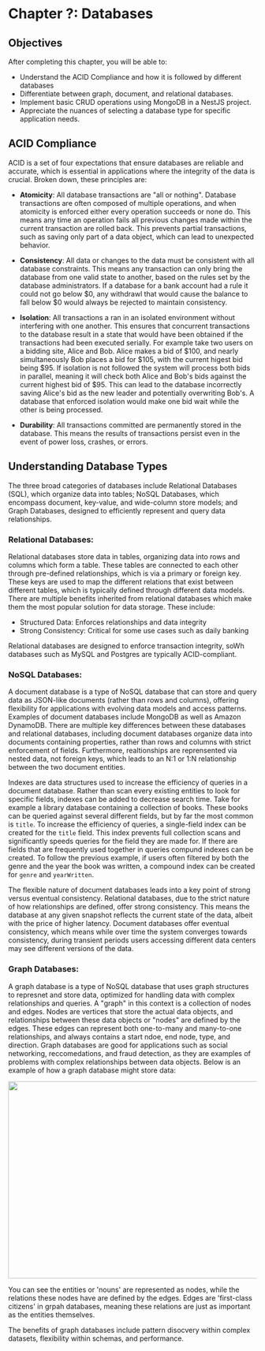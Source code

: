 # Chapter ?: Databases

## Objectives

After completing this chapter, you will be able to:

- Understand the ACID Compliance and how it is followed by different databases
- Differentiate between graph, document, and relational databases.
- Implement basic CRUD operations using MongoDB in a NestJS project.
- Appreciate the nuances of selecting a database type for specific application needs.

## ACID Compliance

ACID is a set of four expectations that ensure databases are reliable and accurate, which is essential in applications where the integrity of the data is crucial.  Broken down, these principles are:
- **Atomicity**: All database transactions are "all or nothing".  Database transactions are often composed of multiple operations, and when atomicity is enforced either every operation succeeds or none do.  This means any time an operation fails all previous changes made within the current transaction are rolled back.  This prevents partial transactions, such as saving only part of a data object, which can lead to unexpected behavior.

- **Consistency**: All data or changes to the data must be consistent with all database constraints.  This means any transaction can only bring the database from one valid state to another, based on the rules set by the database administrators.  If a database for a bank account had a rule it could not go below $0, any withdrawl that would cause the balance to fall below $0 would always be rejected to maintain consistency.

- **Isolation**: All transactions a ran in an isolated environment without interfering with one another.  This ensures that concurrent transactions to the database result in a state that would have been obtained if the transactions had been executed serially.  For example take two users on a bidding site, Alice and Bob.  Alice makes a bid of $100, and nearly simultaneously Bob places a bid for $105, with the current higest bid being $95.  If isolation is not followed the system will process both bids in parallel, meaning it will check both Alice and Bob's bids against the current highest bid of $95.  This can lead to the database incorrectly saving Alice's bid as the new leader and potentially overwriting Bob's.  A database that enforced isolation would make one bid wait while the other is being processed.

- **Durability**: All transactions committed are permanently stored in the database.  This means the results of transactions persist even in the event of power loss, crashes, or errors.

## Understanding Database Types

The three broad categories of databases include Relational Databases (SQL), which organize data into tables; NoSQL Databases, which encompass document, key-value, and wide-column store models; and Graph Databases, designed to efficiently represent and query data relationships.

### Relational Databases: 
Relational databases store data in tables, organizing data into rows and columns which form a table.  These tables are connected to each other through pre-defined relationships, which is via a primary or foreign key.  These keys are used to map the different relations that exist between different tables, which is typically defined through different data models.  There are multiple benefits inherited from relational databases which make them the most popular solution for data storage.  These include:

- Structured Data: Enforces relationships and data integrity
- Strong Consistency: Critical for some use cases such as daily banking

Relational databases are designed to enforce transaction integrity, soWh databases such as MySQL and Postgres are typically ACID-compliant.

### NoSQL Databases: 
A document database is a type of NoSQL database that can store and query data as JSON-like documents (rather than rows and columns), offering flexibility for applications with evolving data models and access patterns.  Examples of document databases include MongoDB as well as Amazon DynamoDB.  There are multiple key differences between these databases and relational databases, including document databases organize data into documents containing properties, rather than rows and columns with strict enforcement of fields.  Furthermore, realtionships are reprensented via nested data, not foreign keys, which leads to an N:1 or 1:N relationship between the two document entities.

Indexes are data structures used to increase the efficiency of queries in a document database.  Rather than scan every existing entities to look for specific fields, indexes can be added to decrease search time.  Take for example a library database containing a collection of books.  These books can be queried against several different fields, but by far the most common is `title`.  To increase the efficiency of queries, a single-field index can be created for the `title` field.  This index prevents full collection scans and significantly speeds queries for the field they are made for.  If there are fields that are frequently used together in queries compund indexes can be created.  To follow the previous example, if users often filtered by both the genre and the year the book was written, a compound index can be created for `genre` and `yearWritten`.

The flexible nature of document databases leads into a key point of strong versus eventual consistency.  Relational databases, due to the strict nature of how relationships are defined, offer strong consistency.  This means the database at any given snapshot reflects the current state of the data, albeit with the price of higher latency.  Document databases offer eventual consistency, which means while over time the system converges towards consistency, during transient periods users accessing different data centers may see different versions of the data.

### Graph Databases: 
A graph database is a type of NoSQL database that uses graph structures to represnet and store data, optimized for handling data with complex relationships and queries.  A "graph" in this context is a collection of nodes and edges.  Nodes are vertices that store the actual data objects, and relationships between these data objects or "nodes" are defined by the edges.  These edges can represent both one-to-many and many-to-one relationships, and always contains a start ndoe, end node, type, and direction.  Graph databases are good for applications such as social networking, reccomedations, and fraud detection, as they are examples of problems with complex relationships between data objects.  Below is an example of how a graph database might store data:

<img src="https://miro.medium.com/v2/resize:fit:1400/1*aIPT_zo4zQnsQbRP3s8Tpg.png" width="700" height="400" />

You can see the entities or 'nouns' are represented as nodes, while the relations these nodes have are defined by the edges.  Edges are 'first-class citizens' in grpah databases, meaning these relations are just as important as the entities themselves.

The benefits of graph databases include pattern disocvery within complex datasets, flexibility within schemas, and performance.